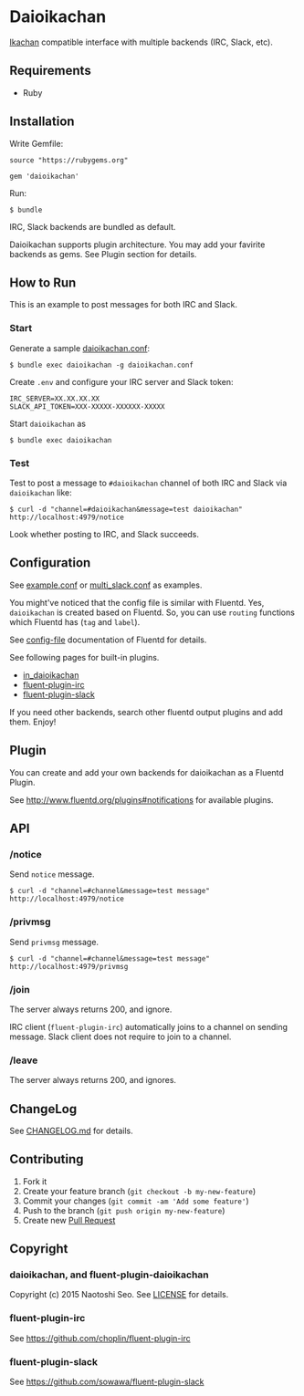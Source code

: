 # Daioikachan

[Ikachan](https://github.com/yappo/p5-App-Ikachan) compatible interface with multiple backends (IRC, Slack, etc).

## Requirements

* Ruby

## Installation

Write Gemfile:

```
source "https://rubygems.org"

gem 'daioikachan'
```

Run:

```
$ bundle
```

IRC, Slack backends are bundled as default.

Daioikachan supports plugin architecture. You may add your favirite backends as gems. See Plugin section for details.

## How to Run

This is an example to post messages for both IRC and Slack.

### Start

Generate a sample [daioikachan.conf](./examples/example.conf):

```
$ bundle exec daioikachan -g daioikachan.conf
```

Create `.env` and configure your IRC server and Slack token:

```
IRC_SERVER=XX.XX.XX.XX
SLACK_API_TOKEN=XXX-XXXXX-XXXXXX-XXXXX
````

Start `daioikachan` as

```
$ bundle exec daioikachan
```

### Test

Test to post a message to `#daioikachan` channel of both IRC and Slack via `daioikachan` like:

```
$ curl -d "channel=#daioikachan&message=test daioikachan" http://localhost:4979/notice
```

Look whether posting to IRC, and Slack succeeds.

## Configuration

See [example.conf](./example.conf) or [multi_slack.conf](./examples/multi_slack.conf) as examples.

You might've noticed that the config file is similar with Fluentd.
Yes, `daioikachan` is created based on Fluentd.
So, you can use `routing` functions which Fluentd has (`tag` and `label`).

See [config-file](http://docs.fluentd.org/articles/config-file) documentation of Fluentd for details.

See following pages for built-in plugins.

* [in_daioikachan](./README/in_daioikachan.md)
* [fluent-plugin-irc](./README/out_irc.md)
* [fluent-plugin-slack](./README/out_slack.md)

If you need other backends, search other fluentd output plugins and add them. Enjoy!

## Plugin

You can create and add your own backends for daioikachan as a Fluentd Plugin.

See http://www.fluentd.org/plugins#notifications for available plugins.

## API

### /notice

Send `notice` message.

```
$ curl -d "channel=#channel&message=test message" http://localhost:4979/notice
```

### /privmsg

Send `privmsg` message.

```
$ curl -d "channel=#channel&message=test message" http://localhost:4979/privmsg
```

### /join

The server always returns 200, and ignore.

IRC client (`fluent-plugin-irc`) automatically joins to a channel on sending message.
Slack client does not require to join to a channel.

### /leave

The server always returns 200, and ignores.

## ChangeLog

See [CHANGELOG.md](CHANGELOG.md) for details.

## Contributing

1. Fork it
2. Create your feature branch (`git checkout -b my-new-feature`)
3. Commit your changes (`git commit -am 'Add some feature'`)
4. Push to the branch (`git push origin my-new-feature`)
5. Create new [Pull Request](../../pull/new/master)

## Copyright

### daioikachan, and fluent-plugin-daioikachan

Copyright (c) 2015 Naotoshi Seo. See [LICENSE](LICENSE) for details.

### fluent-plugin-irc

See https://github.com/choplin/fluent-plugin-irc

### fluent-plugin-slack

See https://github.com/sowawa/fluent-plugin-slack
